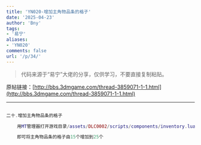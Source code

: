 ```yaml
---
title: 'YN020-增加主角物品条的格子'
date: '2025-04-23'
author: 'Bny'
tags:
- '易宁'
aliases:
- 'YN020'
comments: false
url: '/p/34/'
---
```


> 代码来源于“易宁”大佬的分享，仅供学习，不要直接复制粘贴。

原帖链接：[http://bbs.3dmgame.com/thread-3859071-1-1.html](http://bbs.3dmgame.com/thread-3859071-1-1.html)

---

```lua  

二十.增加主角物品条的格子

	用MT管理器打开游戏目录/assets/DLC0002/scripts/components/inventory.lua文件，将local MAXSLOTS = 15替换为local MAXSLOTS = 25

	即可将主角物品条的格子由15个增加到25个

```  

